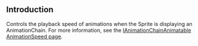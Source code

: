 ## Introduction

Controls the playback speed of animations when the Sprite is displaying an AnimationChain. For more information, see the [IAnimationChainAnimatable AnimationSpeed page](/documentation/api/flatredball/flatredball-graphics/animation/flatredball-graphics-animation-ianimationchainanimatable/flatredball-graphics-animation-ianimationchainanimatable-animationspeed.md).
